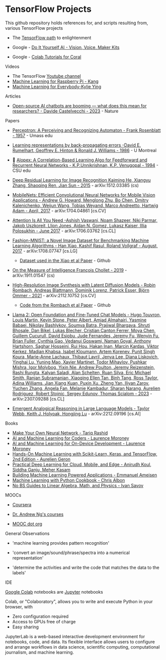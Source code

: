 # TensorFlow Projects

This github repository holds references for, and scripts resulting from, various TensorFlow projects

* The [TensorFlow path](https://www.tensorflow.org/resources/learn-ml) to enlightenment

* Google - [Do It Yourself AI - Vision, Voice, Maker Kits](https://aiyprojects.withgoogle.com)

* Google - [Colab Tutorials for Coral](https://github.com/google-coral/tutorials#colab-tutorials-for-coral)

Videos 

* The TensorFlow [Youtube channel](https://www.youtube.com/tensorflow)
* [Machine Learning for Raspberry Pi - Kang](https://www.youtube.com/@TensorFlow/videos)
* [Machine Learning for Everybody-Kylie Ying](https://youtu.be/i_LwzRVP7bg)

Articles

* [Open-source AI chatbots are booming — what does this mean for researchers? - Davide Castelvecchi - 2023](https://www.nature.com/articles/d41586-023-01970-6) - Nature

Papers

* [Perceptron: A Perceiving and Recognizing Automaton - Frank Rosenblatt - 1957](https://blogs.umass.edu/brain-wars/files/2016/03/rosenblatt-1957.pdf) - Umass edu

* [Learning representations by back-propagating errors -David E. Rumelhart, Geoffrey E. Hinton & Ronald J. Williams - 1986](https://www.iro.umontreal.ca/~vincentp/ift3395/lectures/backprop_old.pdf) - U Montreal
  
* :wolf: [Alopex: A Correlation-Based Learning Algo for Feedforward and Recurrent Neural Networks - K.P.Unnikrishnan, K.P. Venugopal - 1994](https://www.cs.colostate.edu/~anderson/cs545/notebooks/Alopex.pdf) - CSU edu 

* [Deep Residual Learning for Image Recognition Kaiming He, Xiangyu Zhang, Shaoqing Ren, Jian Sun - 2015](https://arxiv.org/abs/1512.03385) - arXiv:1512.03385 (cs)

* [MobileNets: Efficient Convolutional Neural Networks for Mobile Vision Applications - Andrew G. Howard, Menglong Zhu, Bo Chen, Dmitry Kalenichenko, Weijun Wang, Tobias Weyand, Marco Andreetto, Hartwig Adam - April, 2017](https://arxiv.org/abs/1704.04861) - arXiv:1704.04861 [cs.CV]

* [Attention Is All You Need -Ashish Vaswani, Noam Shazeer, Niki Parmar, Jakob Uszkoreit, Llion Jones, Aidan N. Gomez, Lukasz Kaiser, Illia Polosukhin - June 2017](https://arxiv.org/abs/1706.03762) - 	arXiv:1706.03762 [cs.CL]

* [Fashion-MNIST: a Novel Image Dataset for Benchmarking Machine Learning Algorithms - Han Xiao, Kashif Rasul, Roland Vollgraf - August, 2017](https://arxiv.org/abs/1708.07747) - arXiv:1708.07747 [cs.LG]

  * [Dataset used in the Xiao et al Paper](https://github.com/zalandoresearch/fashion-mnist) - Github

* [On the Measure of Intelligence
François Chollet - 2019](https://arxiv.org/abs/1911.01547) - arXiv:1911.01547 (cs)

* [High-Resolution Image Synthesis with Latent Diffusion Models - Robin Rombach, Andreas Blattmann, Dominik Lorenz, Patrick Esser, Björn Ommer - 2021](https://arxiv.org/abs/2112.10752) - arXiv:2112.10752 [cs.CV]

  * [Code from the Rombach et al Paper](https://github.com/CompVis/latent-diffusion) - Github
 
* [Llama 2: Open Foundation and Fine-Tuned Chat Models - 
Hugo Touvron, Louis Martin, Kevin Stone, Peter Albert, Amjad Almahairi, Yasmine Babaei, Nikolay Bashlykov, Soumya Batra, Prajjwal Bhargava, Shruti Bhosale, Dan Bikel, Lukas Blecher, Cristian Canton Ferrer, Moya Chen, Guillem Cucurull, David Esiobu, Jude Fernandes, Jeremy Fu, Wenyin Fu, Brian Fuller, Cynthia Gao, Vedanuj Goswami, Naman Goyal, Anthony Hartshorn, Saghar Hosseini, Rui Hou, Hakan Inan, Marcin Kardas, Viktor Kerkez, Madian Khabsa, Isabel Kloumann, Artem Korenev, Punit Singh Koura, Marie-Anne Lachaux, Thibaut Lavril, Jenya Lee, Diana Liskovich, Yinghai Lu, Yuning Mao, Xavier Martinet, Todor Mihaylov, Pushkar Mishra, Igor Molybog, Yixin Nie, Andrew Poulton, Jeremy Reizenstein, Rashi Rungta, Kalyan Saladi, Alan Schelten, Ruan Silva, Eric Michael Smith, Ranjan Subramanian, Xiaoqing Ellen Tan, Binh Tang, Ross Taylor, Adina Williams, Jian Xiang Kuan, Puxin Xu, Zheng Yan, Iliyan Zarov, Yuchen Zhang, Angela Fan, Melanie Kambadur, Sharan Narang, Aurelien Rodriguez, Robert Stojnic, Sergey Edunov, Thomas Scialom - 2023](https://arxiv.org/abs/2307.09288) - 	arXiv:2307.09288 [cs.CL]

* [Emergent Analogical Reasoning in Large Language Models - Taylor Webb, Keith J. Holyoak, Hongjing Lu](https://arxiv.org/abs/2212.09196) - 	arXiv:2212.09196 [cs.AI]

Books

* [Make Your Own Neural Network - Tariq Rashid](https://github.com/makeyourownneuralnetwork)
* [AI and Machine Learning for Coders - Laurence Moroney](https://www.oreilly.com/library/view/ai-and-machine/9781492078180/)
* [AI and Machine Learning for On-Device Development -  Laurence Moroney](https://www.oreilly.com/library/view/ai-and-machine/9781098101732/?_gl=1*1sy96x5*_ga*MTQzMzMyNjk5MC4xNjg3MTk2NDY4*_ga_092EL089CH*MTY4NzE5NjQ2OC4xLjEuMTY4NzE5Nzk4NS41OS4wLjA.)
* [Hands-On Machine Learning with Scikit-Learn, Keras, and TensorFlow, 2nd Edition - Aurelien Geron](https://www.oreilly.com/library/view/hands-on-machine-learning/9781492032632/)
* [Practical Deep Learning for Cloud, Mobile, and Edge - Anirudh Koul, Siddha Ganju, Meher Kasam](https://www.oreilly.com/library/view/practical-deep-learning/9781492034858/)
* [Building Machine Learning Powered Applications - Emmanuel Ameisen](https://www.oreilly.com/library/view/building-machine-learning/9781492045106/?_gl=1*cy5rgq*_ga*NjI2NjUxOTE2LjE2ODc2NjgwODc.*_ga_092EL089CH*MTY4NzY2ODA4Ny4xLjAuMTY4NzY2ODA5NC41My4wLjA.)
* [Machine Learning with Python Cookbook - Chris Albon](https://www.oreilly.com/library/view/machine-learning-with/9781491989371/)
* [No BS Guides to Linear Algebra, Math, and Physics - Ivan Savov](https://minireference.com)

MOOCs

* [Coursera](https://www.coursera.org)

* [Dr. Andrew Ng's courses](https://www.andrewng.org/courses/)

* [MOOC dot org](https://www.mooc.org)

General Observations

* 'machine learning provides pattern recognition'

* 'convert an image/sound/phrase/spectra into a numerical representation'

* 'determine the activities and write the code that matches the data to the labels'

IDE

[Google Colab](https://colab.research.google.com) notebooks are [Jupyter](https://jupyter.org) notebooks 

Colab, or "Colaboratory", allows you to write and execute Python in your browser, with
- Zero configuration required
- Access to GPUs free of charge
- Easy sharing

JupyterLab is a web-based interactive development environment for notebooks, code, and data. Its flexible interface allows users to configure and arrange workflows in data science, scientific computing, computational journalism, and machine learning. 


